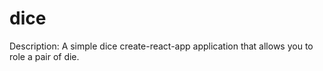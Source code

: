 # dice

Description: A simple dice create-react-app application that allows you to role a pair of die. 
